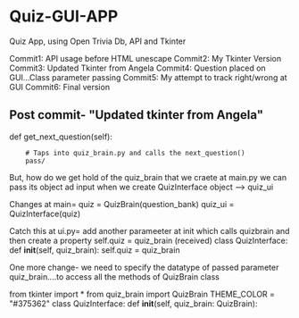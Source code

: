 # Quiz-GUI-APP
Quiz App, using Open Trivia Db, API and Tkinter

Commit1: API usage before HTML unescape
Commit2: My Tkinter Version
Commit3: Updated Tkinter from Angela
Commit4: Question placed on GUI...Class parameter passing
Commit5: My attempt to track right/wrong at GUI
Commit6: Final version


Post commit- "Updated tkinter from Angela"
------------------------------------------

def get_next_question(self):
        
        # Taps into quiz_brain.py and calls the next_question()
        pass/


But, how do we get hold of the quiz_brain that we craete at main.py
we can pass its object ad input when we create QuizInterface object --> quiz_ui

Changes at main=
quiz = QuizBrain(question_bank)
quiz_ui = QuizInterface(quiz)


Catch this at ui.py= add another parameeter at init which calls quizbrain 
and then create a property self.quiz = quiz_brain (received)
class QuizInterface:
    def __init__(self, quiz_brain):
        self.quiz = quiz_brain



One more change-
we need to specify the datatype of passed parameter quiz_brain....to access all the methods of QuizBrain class

from tkinter import *
from quiz_brain import QuizBrain
THEME_COLOR = "#375362"
class QuizInterface:
    def __init__(self, quiz_brain: QuizBrain):